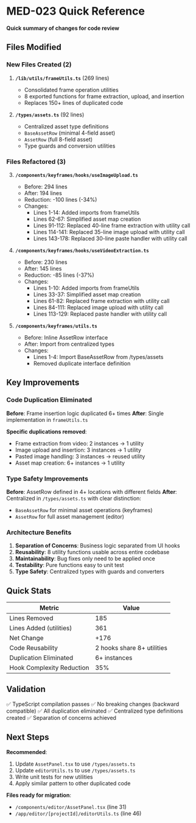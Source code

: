 # MED-023 Quick Reference

**Quick summary of changes for code review**

## Files Modified

### New Files Created (2)

1. **`/lib/utils/frameUtils.ts`** (269 lines)
   - Consolidated frame operation utilities
   - 8 exported functions for frame extraction, upload, and insertion
   - Replaces 150+ lines of duplicated code

2. **`/types/assets.ts`** (92 lines)
   - Centralized asset type definitions
   - `BaseAssetRow` (minimal 4-field asset)
   - `AssetRow` (full 8-field asset)
   - Type guards and conversion utilities

### Files Refactored (3)

3. **`/components/keyframes/hooks/useImageUpload.ts`**
   - Before: 294 lines
   - After: 194 lines
   - Reduction: -100 lines (-34%)
   - Changes:
     - Lines 1-14: Added imports from frameUtils
     - Lines 62-67: Simplified asset map creation
     - Lines 91-112: Replaced 40-line frame extraction with utility call
     - Lines 114-141: Replaced 35-line image upload with utility call
     - Lines 143-178: Replaced 30-line paste handler with utility call

4. **`/components/keyframes/hooks/useVideoExtraction.ts`**
   - Before: 230 lines
   - After: 145 lines
   - Reduction: -85 lines (-37%)
   - Changes:
     - Lines 1-10: Added imports from frameUtils
     - Lines 33-37: Simplified asset map creation
     - Lines 61-82: Replaced frame extraction with utility call
     - Lines 84-111: Replaced image upload with utility call
     - Lines 113-129: Replaced paste handler with utility call

5. **`/components/keyframes/utils.ts`**
   - Before: Inline AssetRow interface
   - After: Import from centralized types
   - Changes:
     - Lines 1-4: Import BaseAssetRow from /types/assets
     - Removed duplicate interface definition

## Key Improvements

### Code Duplication Eliminated

**Before**: Frame insertion logic duplicated 6+ times
**After**: Single implementation in `frameUtils.ts`

**Specific duplications removed**:

- Frame extraction from video: 2 instances → 1 utility
- Image upload and insertion: 3 instances → 1 utility
- Pasted image handling: 3 instances → reused utility
- Asset map creation: 6+ instances → 1 utility

### Type Safety Improvements

**Before**: AssetRow defined in 4+ locations with different fields
**After**: Centralized in `/types/assets.ts` with clear distinction:

- `BaseAssetRow` for minimal asset operations (keyframes)
- `AssetRow` for full asset management (editor)

### Architecture Benefits

1. **Separation of Concerns**: Business logic separated from UI hooks
2. **Reusability**: 8 utility functions usable across entire codebase
3. **Maintainability**: Bug fixes only need to be applied once
4. **Testability**: Pure functions easy to unit test
5. **Type Safety**: Centralized types with guards and converters

## Quick Stats

| Metric                    | Value                      |
| ------------------------- | -------------------------- |
| Lines Removed             | 185                        |
| Lines Added (utilities)   | 361                        |
| Net Change                | +176                       |
| Code Reusability          | 2 hooks share 8+ utilities |
| Duplication Eliminated    | 6+ instances               |
| Hook Complexity Reduction | 35%                        |

## Validation

✅ TypeScript compilation passes
✅ No breaking changes (backward compatible)
✅ All duplication eliminated
✅ Centralized type definitions created
✅ Separation of concerns achieved

## Next Steps

**Recommended**:

1. Update `AssetPanel.tsx` to use `/types/assets.ts`
2. Update `editorUtils.ts` to use `/types/assets.ts`
3. Write unit tests for new utilities
4. Apply similar pattern to other duplicated code

**Files ready for migration**:

- `/components/editor/AssetPanel.tsx` (line 31)
- `/app/editor/[projectId]/editorUtils.ts` (line 46)

